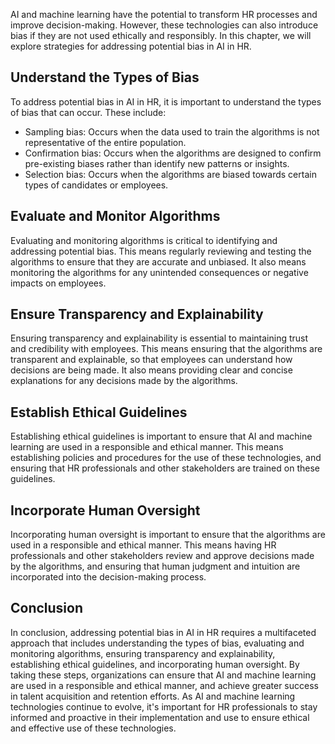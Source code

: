 
AI and machine learning have the potential to transform HR processes and improve decision-making. However, these technologies can also introduce bias if they are not used ethically and responsibly. In this chapter, we will explore strategies for addressing potential bias in AI in HR.

## Understand the Types of Bias

To address potential bias in AI in HR, it is important to understand the types of bias that can occur. These include:

* Sampling bias: Occurs when the data used to train the algorithms is not representative of the entire population.
* Confirmation bias: Occurs when the algorithms are designed to confirm pre-existing biases rather than identify new patterns or insights.
* Selection bias: Occurs when the algorithms are biased towards certain types of candidates or employees.

## Evaluate and Monitor Algorithms

Evaluating and monitoring algorithms is critical to identifying and addressing potential bias. This means regularly reviewing and testing the algorithms to ensure that they are accurate and unbiased. It also means monitoring the algorithms for any unintended consequences or negative impacts on employees.

## Ensure Transparency and Explainability

Ensuring transparency and explainability is essential to maintaining trust and credibility with employees. This means ensuring that the algorithms are transparent and explainable, so that employees can understand how decisions are being made. It also means providing clear and concise explanations for any decisions made by the algorithms.

## Establish Ethical Guidelines

Establishing ethical guidelines is important to ensure that AI and machine learning are used in a responsible and ethical manner. This means establishing policies and procedures for the use of these technologies, and ensuring that HR professionals and other stakeholders are trained on these guidelines.

## Incorporate Human Oversight

Incorporating human oversight is important to ensure that the algorithms are used in a responsible and ethical manner. This means having HR professionals and other stakeholders review and approve decisions made by the algorithms, and ensuring that human judgment and intuition are incorporated into the decision-making process.

Conclusion
----------

In conclusion, addressing potential bias in AI in HR requires a multifaceted approach that includes understanding the types of bias, evaluating and monitoring algorithms, ensuring transparency and explainability, establishing ethical guidelines, and incorporating human oversight. By taking these steps, organizations can ensure that AI and machine learning are used in a responsible and ethical manner, and achieve greater success in talent acquisition and retention efforts. As AI and machine learning technologies continue to evolve, it's important for HR professionals to stay informed and proactive in their implementation and use to ensure ethical and effective use of these technologies.
